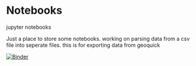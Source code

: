 # Notebooks
jupyter notebooks

Just a place to store some notebooks.
working on parsing data from a csv file into seperate files.
this is for exporting data from geoquick

[![Binder](https://mybinder.org/badge.svg)](https://mybinder.org/v2/gh/lbase/notebooks/cleanup)